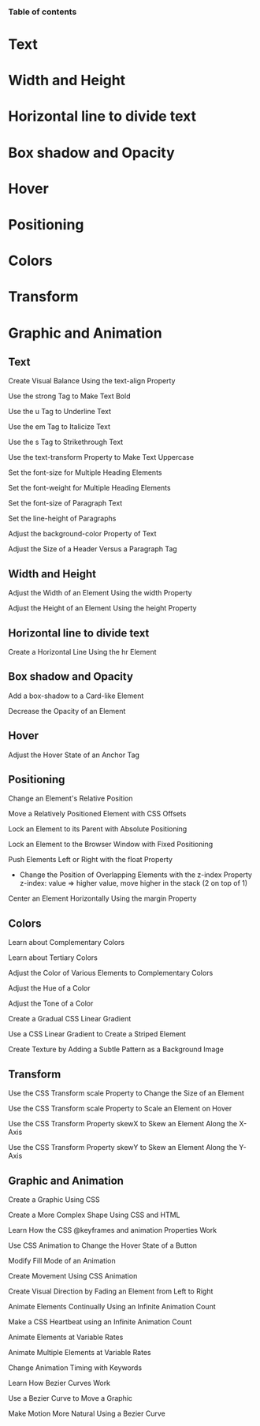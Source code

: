 ### Table of contents
# Text
# Width and Height
# Horizontal line to divide text
# Box shadow and Opacity
# Hover
# Positioning
# Colors
# Transform
# Graphic and Animation



## Text
Create Visual Balance Using the text-align Property

Use the strong Tag to Make Text Bold

Use the u Tag to Underline Text

Use the em Tag to Italicize Text

Use the s Tag to Strikethrough Text

Use the text-transform Property to Make Text Uppercase

Set the font-size for Multiple Heading Elements

Set the font-weight for Multiple Heading Elements

Set the font-size of Paragraph Text

Set the line-height of Paragraphs

Adjust the background-color Property of Text

Adjust the Size of a Header Versus a Paragraph Tag



## Width and Height
Adjust the Width of an Element Using the width Property

Adjust the Height of an Element Using the height Property


## Horizontal line to divide text
Create a Horizontal Line Using the hr Element


## Box shadow and Opacity
Add a box-shadow to a Card-like Element

Decrease the Opacity of an Element


## Hover
Adjust the Hover State of an Anchor Tag


## Positioning
Change an Element's Relative Position

Move a Relatively Positioned Element with CSS Offsets

Lock an Element to its Parent with Absolute Positioning

Lock an Element to the Browser Window with Fixed Positioning

Push Elements Left or Right with the float Property

- Change the Position of Overlapping Elements with the z-index Property
z-index: value => higher value, move higher in the stack (2 on top of 1)

Center an Element Horizontally Using the margin Property



## Colors
Learn about Complementary Colors

Learn about Tertiary Colors

Adjust the Color of Various Elements to Complementary Colors

Adjust the Hue of a Color

Adjust the Tone of a Color

Create a Gradual CSS Linear Gradient

Use a CSS Linear Gradient to Create a Striped Element

Create Texture by Adding a Subtle Pattern as a Background Image


## Transform
Use the CSS Transform scale Property to Change the Size of an Element

Use the CSS Transform scale Property to Scale an Element on Hover

Use the CSS Transform Property skewX to Skew an Element Along the X-Axis

Use the CSS Transform Property skewY to Skew an Element Along the Y-Axis


## Graphic and Animation
Create a Graphic Using CSS

Create a More Complex Shape Using CSS and HTML

Learn How the CSS @keyframes and animation Properties Work

Use CSS Animation to Change the Hover State of a Button

Modify Fill Mode of an Animation

Create Movement Using CSS Animation

Create Visual Direction by Fading an Element from Left to Right

Animate Elements Continually Using an Infinite Animation Count

Make a CSS Heartbeat using an Infinite Animation Count

Animate Elements at Variable Rates

Animate Multiple Elements at Variable Rates

Change Animation Timing with Keywords

Learn How Bezier Curves Work

Use a Bezier Curve to Move a Graphic

Make Motion More Natural Using a Bezier Curve
